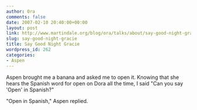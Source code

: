 ```yaml
---
author: Ora
comments: false
date: 2007-02-10 20:40:00+00:00
layout: post
link: http://www.martindale.org/blog/ora/talks/about/say-good-night-gracie
slug: say-good-night-gracie
title: Say Good Night Gracie
wordpress_id: 262
categories:
- Aspen
---
```


Aspen brought me a banana and asked me to open it. Knowing that she hears the Spanish word for open on Dora all the time, I said "Can you say 'Open' in Spanish?"  
  
"Open in Spanish," Aspen replied.
